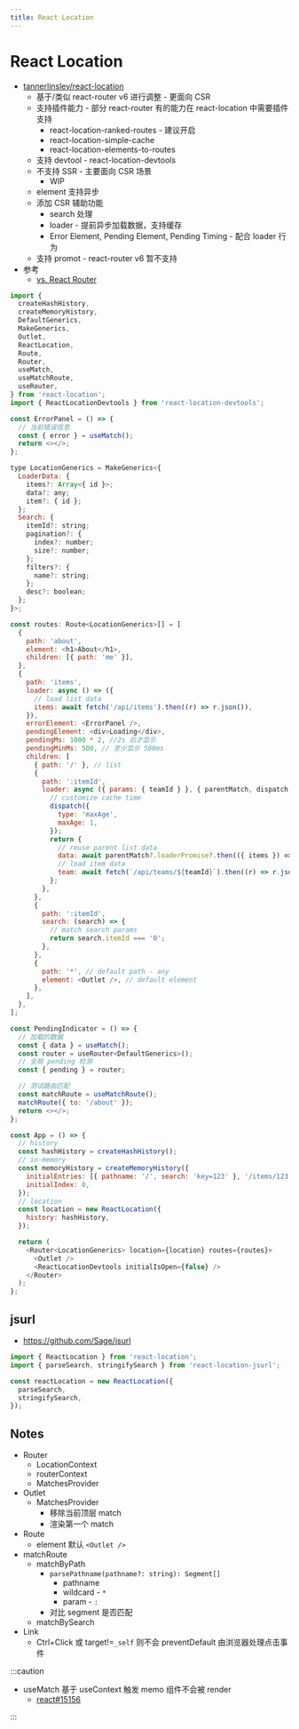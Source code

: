 ```yaml
---
title: React Location
---
```


# React Location

- [tannerlinsley/react-location](https://github.com/tannerlinsley/react-location)
  - 基于/类似 react-router v6 进行调整 - 更面向 CSR
  - 支持插件能力 - 部分 react-router 有的能力在 react-location 中需要插件支持
    - react-location-ranked-routes - 建议开启
    - react-location-simple-cache
    - react-location-elements-to-routes
  - 支持 devtool - react-location-devtools
  - 不支持 SSR - 主要面向 CSR 场景
    - WIP
  - element 支持异步
  - 添加 CSR 辅助功能
    - search 处理
    - loader - 提前异步加载数据，支持缓存
    - Error Element, Pending Element, Pending Timing - 配合 loader 行为
  - 支持 promot - react-router v6 暂不支持
- 参考
  - [vs. React Router](https://react-location.tanstack.com/comparison)

```js
import {
  createHashHistory,
  createMemoryHistory,
  DefaultGenerics,
  MakeGenerics,
  Outlet,
  ReactLocation,
  Route,
  Router,
  useMatch,
  useMatchRoute,
  useRouter,
} from 'react-location';
import { ReactLocationDevtools } from 'react-location-devtools';

const ErrorPanel = () => {
  // 当前错误信息
  const { error } = useMatch();
  return <></>;
};

type LocationGenerics = MakeGenerics<{
  LoaderData: {
    items?: Array<{ id }>;
    data?: any;
    item?: { id };
  };
  Search: {
    itemId?: string;
    pagination?: {
      index?: number;
      size?: number;
    };
    filters?: {
      name?: string;
    };
    desc?: boolean;
  };
}>;

const routes: Route<LocationGenerics>[] = [
  {
    path: 'about',
    element: <h1>About</h1>,
    children: [{ path: 'me' }],
  },
  {
    path: 'items',
    loader: async () => ({
      // load list data
      items: await fetch('/api/items').then((r) => r.json()),
    }),
    errorElement: <ErrorPanel />,
    pendingElement: <div>Loading</div>,
    pendingMs: 1000 * 2, //2s 后才显示
    pendingMinMs: 500, // 至少显示 500ms
    children: [
      { path: '/' }, // list
      {
        path: ':itemId',
        loader: async ({ params: { teamId } }, { parentMatch, dispatch }) => {
          // customize cache time
          dispatch({
            type: 'maxAge',
            maxAge: 1,
          });
          return {
            // reuse parent list data
            data: await parentMatch?.loaderPromise?.then(({ items }) => items?.find((team) => team.id === teamId)),
            // load item data
            team: await fetch(`/api/teams/${teamId}`).then((r) => r.json()),
          };
        },
      },
      {
        path: ':itemId',
        search: (search) => {
          // match search params
          return search.itemId === '0';
        },
      },
      {
        path: '*', // default path - any
        element: <Outlet />, // default element
      },
    ],
  },
];

const PendingIndicator = () => {
  // 加载的数据
  const { data } = useMatch();
  const router = useRouter<DefaultGenerics>();
  // 全局 pending 检测
  const { pending } = router;

  // 测试路由匹配
  const matchRoute = useMatchRoute();
  matchRoute({ to: '/about' });
  return <></>;
};

const App = () => {
  // history
  const hashHistory = createHashHistory();
  // in-memory
  const memoryHistory = createMemoryHistory({
    initialEntries: [{ pathname: '/', search: 'key=123' }, '/items/123'],
    initialIndex: 0,
  });
  // location
  const location = new ReactLocation({
    history: hashHistory,
  });

  return (
    <Router<LocationGenerics> location={location} routes={routes}>
      <Outlet />
      <ReactLocationDevtools initialIsOpen={false} />
    </Router>
  );
};
```

## jsurl

- https://github.com/Sage/jsurl

```js
import { ReactLocation } from 'react-location';
import { parseSearch, stringifySearch } from 'react-location-jsurl';

const reactLocation = new ReactLocation({
  parseSearch,
  stringifySearch,
});
```

## Notes

- Router
  - LocationContext
  - routerContext
  - MatchesProvider
- Outlet
  - MatchesProvider
    - 移除当前顶层 match
    - 渲染第一个 match
- Route
  - element 默认 `<Outlet />`
- matchRoute
  - matchByPath
    - `parsePathname(pathname?: string): Segment[]`
      - pathname
      - wildcard - `*`
      - param - `:`
    - 对比 segment 是否匹配
  - matchBySearch
- Link
  - Ctrl+Click 或 target!=`_self` 则不会 preventDefault 由浏览器处理点击事件

:::caution

- useMatch 基于 useContext 触发 memo 组件不会被 render
  - [react#15156](https://github.com/facebook/react/issues/15156#issuecomment-474590693)

:::
